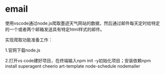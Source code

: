# email
使用vscode通过node.js爬取墨迹天气网站的数据，然后通过邮件每天定时给特定的一个或者两个邮箱发送具有特定html样式的邮件。

实现爬取功能准备工作：



1.官网下载node.js

2.打开vs code建好项目，在终端输入npm init -y初始化项目；安装依赖npm install superagent cheerio art-template node-schedule nodemailer

